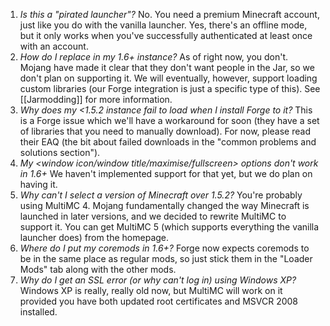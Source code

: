 1. _Is this a "pirated launcher"?_
No. You need a premium Minecraft account, just like you do with the vanilla launcher. Yes, there's an offline mode, but it only works when you've successfully authenticated at least once with an account.
2. _How do I replace <class file> in my 1.6+ instance?_
As of right now, you don't. Mojang have made it clear that they don't want people in the Jar, so we don't plan on supporting it. We will eventually, however, support loading custom libraries (our Forge integration is just a specific type of this). See [[Jarmodding]] for more information.
3. _Why does my <1.5.2 instance fail to load when I install Forge to it?_
This is a Forge issue which we'll have a workaround for soon (they have a set of libraries that you need to manually download). For now, please read their EAQ (the bit about failed downloads in the "common problems and solutions section").
4. _My \<window icon/window title/maximise/fullscreen\> options don't work in 1.6+_
We haven't implemented support for that yet, but we do plan on having it.
5. _Why can't I select a version of Minecraft over 1.5.2?_
You're probably using MultiMC 4. Mojang fundamentally changed the way Minecraft is launched in later versions, and we decided to rewrite MultiMC to support it. You can get MultiMC 5 (which supports everything the vanilla launcher does) from the homepage.
6. _Where do I put my coremods in 1.6+?_
Forge now expects coremods to be in the same place as regular mods, so just stick them in the "Loader Mods" tab along with the other mods.
7. _Why do I get an SSL error (or why can't log in) using Windows XP?_
Windows XP is really, really old now, but MultiMC will work on it provided you have both updated root certificates and MSVCR 2008 installed.
